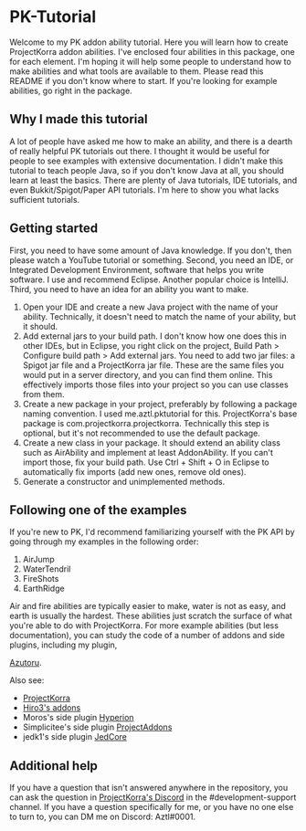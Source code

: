 # PK-Tutorial
Welcome to my PK addon ability tutorial. Here you will learn how to create ProjectKorra addon abilities. I've enclosed four abilities in this package, one for each element. I'm hoping it will help some people to understand how to make abilities and what tools are available to them.
Please read this README if you don't know where to start. If you're looking for example abilities, go right in the package.

## Why I made this tutorial
A lot of people have asked me how to make an ability, and there is a dearth of really helpful PK tutorials out there. I thought it would be useful for people to see examples with extensive documentation. I didn't make this tutorial to teach people Java, so if you don't know Java at all, you should learn at least the basics. There are plenty of Java tutorials, IDE tutorials, and even Bukkit/Spigot/Paper API tutorials. I'm here to show you what lacks sufficient tutorials.

## Getting started
First, you need to have some amount of Java knowledge. If you don't, then please watch a YouTube tutorial or something.
Second, you need an IDE, or Integrated Development Environment, software that helps you write software. I use and recommend Eclipse. Another popular choice is IntelliJ.
Third, you need to have an idea for an ability you want to make.

1. Open your IDE and create a new Java project with the name of your ability. Technically, it doesn't need to match the name of your ability, but it should.
2. Add external jars to your build path. I don't know how one does this in other IDEs, but in Eclipse, you right click on the project, Build Path > Configure build path > Add external jars. You need to add two jar files: a Spigot jar file and a ProjectKorra jar file. These are the same files you would put in a server directory, and you can find them online. This effectively imports those files into your project so you can use classes from them.
3. Create a new package in your project, preferably by following a package naming convention. I used me.aztl.pktutorial for this. ProjectKorra's base package is com.projectkorra.projectkorra. Technically this step is optional, but it's not recommended to use the default package.
4. Create a new class in your package. It should extend an ability class such as AirAbility and implement at least AddonAbility. If you can't import those, fix your build path. Use Ctrl + Shift + O in Eclipse to automatically fix imports (add new ones, remove old ones).
5. Generate a constructor and unimplemented methods.

## Following one of the examples
If you're new to PK, I'd recommend familiarizing yourself with the PK API by going through my examples in the following order:

1. AirJump
2. WaterTendril
3. FireShots
4. EarthRidge

Air and fire abilities are typically easier to make, water is not as easy, and earth is usually the hardest.
These abilities just scratch the surface of what you're able to do with ProjectKorra. For more example abilities (but less documentation), you can study the code of a number of addons and side plugins, including my plugin,

[Azutoru](https://github.com/Aztlon/Azutoru).

Also see:
* [ProjectKorra](https://github.com/ProjectKorra/ProjectKorra)
* [Hiro3's addons](https://github.com/EmreNtm/ProjectKorra-Addon-Abilities)
* Moros's side plugin [Hyperion](https://github.com/PrimordialMoros/Hyperion)
* Simplicitee's side plugin [ProjectAddons](https://github.com/Simplicitee/ProjectAddons)
* jedk1's side plugin [JedCore](https://github.com/Aztlon/JedCore)

## Additional help
If you have a question that isn't answered anywhere in the repository, you can ask the question in [ProjectKorra's Discord](https://discord.gg/pPJe5p3) in the #development-support channel.
If you have a question specifically for me, or you have no one else to turn to, you can DM me on Discord: Aztl#0001.